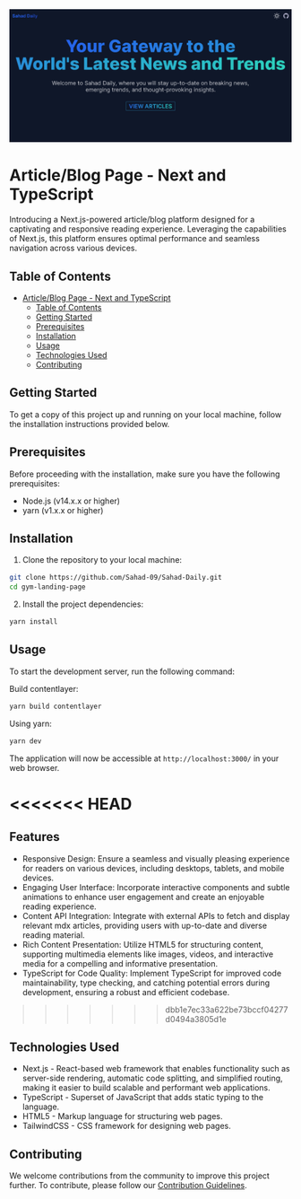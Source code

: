 <img src="./public/Landing%20page.png"/>

# Article/Blog Page - Next and TypeScript

Introducing a Next.js-powered article/blog platform designed for a captivating and responsive reading experience. Leveraging the capabilities of Next.js, this platform ensures optimal performance and seamless navigation across various devices.

## Table of Contents

- [Article/Blog Page - Next and TypeScript](#articleblog-page---next-and-typescript)
  - [Table of Contents](#table-of-contents)
  - [Getting Started](#getting-started)
  - [Prerequisites](#prerequisites)
  - [Installation](#installation)
  - [Usage](#usage)
  - [Technologies Used](#technologies-used)
  - [Contributing](#contributing)

## Getting Started

To get a copy of this project up and running on your local machine, follow the installation instructions provided below.

## Prerequisites

Before proceeding with the installation, make sure you have the following prerequisites:

- Node.js (v14.x.x or higher)
- yarn (v1.x.x or higher)

## Installation

1. Clone the repository to your local machine:

```bash
git clone https://github.com/Sahad-09/Sahad-Daily.git
cd gym-landing-page
```

2. Install the project dependencies:

```bash
yarn install
```

## Usage

To start the development server, run the following command:

Build contentlayer:

```bash
yarn build contentlayer
```

Using yarn:

```bash
yarn dev
```

The application will now be accessible at `http://localhost:3000/` in your web browser.

<<<<<<< HEAD
=======
## Features

- Responsive Design: Ensure a seamless and visually pleasing experience for readers on various devices, including desktops, tablets, and mobile devices.
- Engaging User Interface: Incorporate interactive components and subtle animations to enhance user engagement and create an enjoyable reading experience.
- Content API Integration: Integrate with external APIs to fetch and display relevant mdx articles, providing users with up-to-date and diverse reading material.
- Rich Content Presentation: Utilize HTML5 for structuring content, supporting multimedia elements like images, videos, and interactive media for a compelling and informative presentation.
- TypeScript for Code Quality: Implement TypeScript for improved code maintainability, type checking, and catching potential errors during development, ensuring a robust and efficient codebase.

>>>>>>> dbb1e7ec33a622be73bccf04277d0494a3805d1e
## Technologies Used

- Next.js - React-based web framework that enables functionality such as server-side rendering, automatic code splitting, and simplified routing, making it easier to build scalable and performant web applications.
- TypeScript - Superset of JavaScript that adds static typing to the language.
- HTML5 - Markup language for structuring web pages.
- TailwindCSS - CSS framework for designing web pages.

## Contributing

We welcome contributions from the community to improve this project further. To contribute, please follow our [Contribution Guidelines](CONTRIBUTING.md).

<!-- ## Demo

[View Demo](https://gym-nex.vercel.app/) -->

